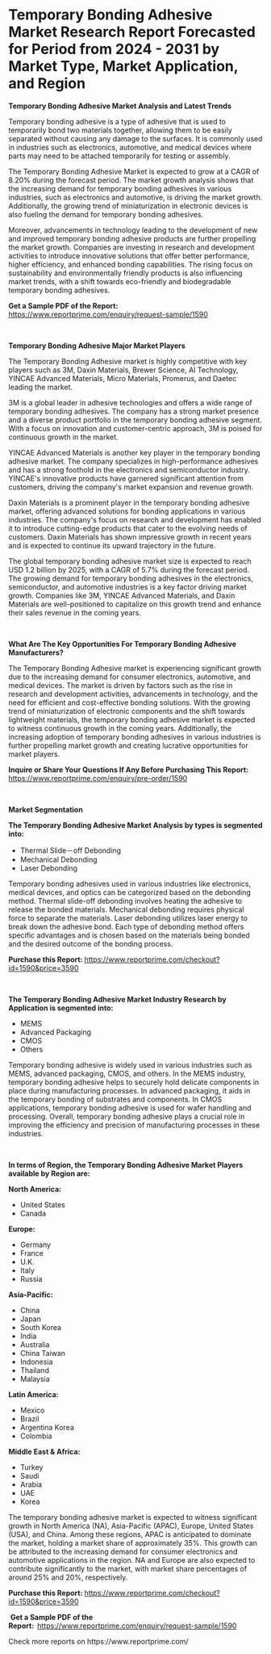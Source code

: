 <p><h1>Temporary Bonding Adhesive Market Research Report Forecasted for Period from 2024 -  2031 by Market Type, Market Application, and Region</h1></p><p><strong>Temporary Bonding Adhesive Market Analysis and Latest Trends</strong></p>
<p><p>Temporary bonding adhesive is a type of adhesive that is used to temporarily bond two materials together, allowing them to be easily separated without causing any damage to the surfaces. It is commonly used in industries such as electronics, automotive, and medical devices where parts may need to be attached temporarily for testing or assembly.</p><p>The Temporary Bonding Adhesive Market is expected to grow at a CAGR of 8.20% during the forecast period. The market growth analysis shows that the increasing demand for temporary bonding adhesives in various industries, such as electronics and automotive, is driving the market growth. Additionally, the growing trend of miniaturization in electronic devices is also fueling the demand for temporary bonding adhesives.</p><p>Moreover, advancements in technology leading to the development of new and improved temporary bonding adhesive products are further propelling the market growth. Companies are investing in research and development activities to introduce innovative solutions that offer better performance, higher efficiency, and enhanced bonding capabilities. The rising focus on sustainability and environmentally friendly products is also influencing market trends, with a shift towards eco-friendly and biodegradable temporary bonding adhesives.</p></p>
<p><strong>Get a Sample PDF of the Report:&nbsp;</strong> <a href="https://www.reportprime.com/enquiry/request-sample/1590">https://www.reportprime.com/enquiry/request-sample/1590</a></p>
<p>&nbsp;</p>
<p><strong>Temporary Bonding Adhesive Major Market Players</strong></p>
<p><p>The Temporary Bonding Adhesive market is highly competitive with key players such as 3M, Daxin Materials, Brewer Science, AI Technology, YINCAE Advanced Materials, Micro Materials, Promerus, and Daetec leading the market. </p><p>3M is a global leader in adhesive technologies and offers a wide range of temporary bonding adhesives. The company has a strong market presence and a diverse product portfolio in the temporary bonding adhesive segment. With a focus on innovation and customer-centric approach, 3M is poised for continuous growth in the market.</p><p>YINCAE Advanced Materials is another key player in the temporary bonding adhesive market. The company specializes in high-performance adhesives and has a strong foothold in the electronics and semiconductor industry. YINCAE's innovative products have garnered significant attention from customers, driving the company's market expansion and revenue growth.</p><p>Daxin Materials is a prominent player in the temporary bonding adhesive market, offering advanced solutions for bonding applications in various industries. The company's focus on research and development has enabled it to introduce cutting-edge products that cater to the evolving needs of customers. Daxin Materials has shown impressive growth in recent years and is expected to continue its upward trajectory in the future.</p><p>The global temporary bonding adhesive market size is expected to reach USD 1.2 billion by 2025, with a CAGR of 5.7% during the forecast period. The growing demand for temporary bonding adhesives in the electronics, semiconductor, and automotive industries is a key factor driving market growth. Companies like 3M, YINCAE Advanced Materials, and Daxin Materials are well-positioned to capitalize on this growth trend and enhance their sales revenue in the coming years.</p></p>
<p>&nbsp;</p>
<p><strong>What Are The Key Opportunities For Temporary Bonding Adhesive Manufacturers?</strong></p>
<p><p>The Temporary Bonding Adhesive market is experiencing significant growth due to the increasing demand for consumer electronics, automotive, and medical devices. The market is driven by factors such as the rise in research and development activities, advancements in technology, and the need for efficient and cost-effective bonding solutions. With the growing trend of miniaturization of electronic components and the shift towards lightweight materials, the temporary bonding adhesive market is expected to witness continuous growth in the coming years. Additionally, the increasing adoption of temporary bonding adhesives in various industries is further propelling market growth and creating lucrative opportunities for market players.</p></p>
<p><strong>Inquire or Share Your Questions If Any Before Purchasing This Report:</strong> <a href="https://www.reportprime.com/enquiry/pre-order/1590">https://www.reportprime.com/enquiry/pre-order/1590</a></p>
<p>&nbsp;</p>
<p><strong>Market Segmentation</strong></p>
<p><strong>The Temporary Bonding Adhesive Market Analysis by types is segmented into:</strong></p>
<p><ul><li>Thermal Slide－off Debonding</li><li>Mechanical Debonding</li><li>Laser Debonding</li></ul></p>
<p><p>Temporary bonding adhesives used in various industries like electronics, medical devices, and optics can be categorized based on the debonding method. Thermal slide-off debonding involves heating the adhesive to release the bonded materials. Mechanical debonding requires physical force to separate the materials. Laser debonding utilizes laser energy to break down the adhesive bond. Each type of debonding method offers specific advantages and is chosen based on the materials being bonded and the desired outcome of the bonding process.</p></p>
<p><strong>Purchase this Report:&nbsp;</strong><a href="https://www.reportprime.com/checkout?id=1590&price=3590">https://www.reportprime.com/checkout?id=1590&price=3590</a></p>
<p>&nbsp;</p>
<p><strong>The Temporary Bonding Adhesive Market Industry Research by Application is segmented into:</strong></p>
<p><ul><li>MEMS</li><li>Advanced Packaging</li><li>CMOS</li><li>Others</li></ul></p>
<p><p>Temporary bonding adhesive is widely used in various industries such as MEMS, advanced packaging, CMOS, and others. In the MEMS industry, temporary bonding adhesive helps to securely hold delicate components in place during manufacturing processes. In advanced packaging, it aids in the temporary bonding of substrates and components. In CMOS applications, temporary bonding adhesive is used for wafer handling and processing. Overall, temporary bonding adhesive plays a crucial role in improving the efficiency and precision of manufacturing processes in these industries.</p></p>
<p>&nbsp;</p>
<p><strong>In terms of Region, the Temporary Bonding Adhesive Market Players available by Region are:</strong></p>
<p>
    <p> <strong> North America: </strong>
        <ul>
            <li>United States</li>
            <li>Canada</li>
        </ul>
        </p> 
    <p> <strong> Europe: </strong>
        <ul>
            <li>Germany</li>
            <li>France</li>
            <li>U.K.</li>
            <li>Italy</li>
            <li>Russia</li>
        </ul>
        </p> 
    <p> <strong> Asia-Pacific: </strong>
        <ul>
            <li>China</li>
            <li>Japan</li>
            <li>South Korea</li>
            <li>India</li>
            <li>Australia</li>
            <li>China Taiwan</li>
            <li>Indonesia</li>
            <li>Thailand</li>
            <li>Malaysia</li>
        </ul>
        </p> 
    <p> <strong> Latin America: </strong>
        <ul>
            <li>Mexico</li>
            <li>Brazil</li>
            <li>Argentina Korea</li>
            <li>Colombia</li>
        </ul>
        </p> 
    <p> <strong> Middle East & Africa: </strong>
        <ul>
            <li>Turkey</li>
            <li>Saudi</li>
            <li>Arabia</li>
            <li>UAE</li>
            <li>Korea</li>
        </ul>
    </p>
    </p>
<p><p>The temporary bonding adhesive market is expected to witness significant growth in North America (NA), Asia-Pacific (APAC), Europe, United States (USA), and China. Among these regions, APAC is anticipated to dominate the market, holding a market share of approximately 35%. This growth can be attributed to the increasing demand for consumer electronics and automotive applications in the region. NA and Europe are also expected to contribute significantly to the market, with market share percentages of around 25% and 20%, respectively.</p></p>
<p><strong>Purchase this Report: </strong><a href="https://www.reportprime.com/checkout?id=1590&price=3590">https://www.reportprime.com/checkout?id=1590&price=3590</a></p>
<p>&nbsp;<strong>Get a Sample PDF of the Report:&nbsp;&nbsp;</strong><a href="https://www.reportprime.com/enquiry/request-sample/1590">https://www.reportprime.com/enquiry/request-sample/1590</a></p>
<p><strong></strong></p>
<p>Check more reports on https://www.reportprime.com/</p>